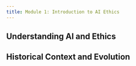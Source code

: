 ```yaml
---
title: Module 1: Introduction to AI Ethics
---
```


## Understanding AI and Ethics

## Historical Context and Evolution

